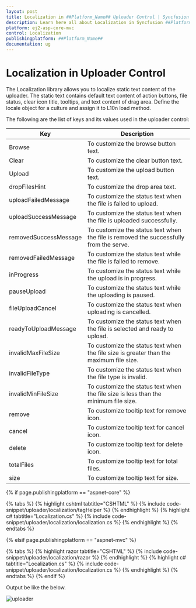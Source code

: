```yaml
---
layout: post
title: Localization in ##Platform_Name## Uploader Control | Syncfusion
description: Learn here all about Localization in Syncfusion ##Platform_Name## Uploader component of Syncfusion Essential JS 2 and more.
platform: ej2-asp-core-mvc
control: Localization
publishingplatform: ##Platform_Name##
documentation: ug
---
```



# Localization in Uploader Control

The Localization library allows you to localize static text content of the uploader. The static text contains default text content of action buttons, file status, clear icon title, tooltips, and text content of drag area. Define the locale object for a culture and assign it to L10n load method.

The following are the list of keys and its values used in the uploader control:

| Key | Description |
|------------------------|---------|
| Browse | To customize the browse button text.|
| Clear | To customize the clear button text.|
| Upload | To customize the upload button text. |
| dropFilesHint | To customize the drop area text. |
| uploadFailedMessage | To customize the status text when  the file is failed to upload.|
| uploadSuccessMessage | To customize the status text when  the file is uploaded successfully.|
| removedSuccessMessage | To customize the status text when  the file is removed the successfully from the serve.|
| removedFailedMessage | To customize the status text while the file is failed to remove.|
| inProgress | To customize the status text while the upload is in progress.|
| pauseUpload | To customize the status text while the uploading is paused.|
| fileUploadCancel | To customize the status text when uploading is cancelled.|
| readyToUploadMessage | To customize the status text when the file is selected and ready to upload.|
| invalidMaxFileSize | To customize the status text when the file size is greater than the maximum file size.|
| invalidFileType | To customize the status text when the file type is invalid.|
| invalidMinFileSize | To customize the status text when the file size is less than the minimum file size. |
| remove | To customize tooltip text for remove icon. |
| cancel | To customize tooltip text for cancel icon. |
| delete | To customize tooltip text for delete icon. |
| totalFiles | To customize tooltip text for total files. |
| size | To customize tooltip text for size. |

{% if page.publishingplatform == "aspnet-core" %}

{% tabs %}
{% highlight cshtml tabtitle="CSHTML" %}
{% include code-snippet/uploader/localization/tagHelper %}
{% endhighlight %}
{% highlight c# tabtitle="Localization.cs" %}
{% include code-snippet/uploader/localization/localization.cs %}
{% endhighlight %}
{% endtabs %}

{% elsif page.publishingplatform == "aspnet-mvc" %}

{% tabs %}
{% highlight razor tabtitle="CSHTML" %}
{% include code-snippet/uploader/localization/razor %}
{% endhighlight %}
{% highlight c# tabtitle="Localization.cs" %}
{% include code-snippet/uploader/localization/localization.cs %}
{% endhighlight %}
{% endtabs %}
{% endif %}



Output be like the below.

![uploader](./images/uploader-locale.png)
